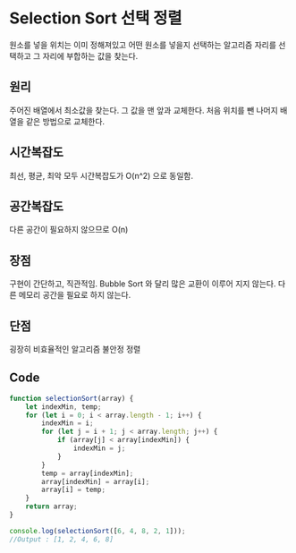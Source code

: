 # Selection Sort 선택 정렬
원소를 넣을 위치는 이미 정해져있고 어떤 원소를 넣을지 선택하는 알고리즘
자리를 선택하고 그 자리에 부합하는 값을 찾는다.

## 원리
주어진 배열에서 최소값을 찾는다.
그 값을 맨 앞과 교체한다.
처음 위치를 뺀 나머지 배열을 같은 방법으로 교체한다.

## 시간복잡도
최선, 평균, 최악 모두 시간복잡도가 O(n^2) 으로 동일함.

## 공간복잡도
다른 공간이 필요하지 않으므로 O(n)

## 장점
구현이 간단하고,  직관적임.
Bubble Sort 와 달리 많은 교환이 이루어 지지 않는다.
다른 메모리 공간을 필요로 하지 않는다.

## 단점
굉장히 비효율적인 알고리즘
불안정 정렬

## Code
```js
function selectionSort(array) {
    let indexMin, temp;
    for (let i = 0; i < array.length - 1; i++) {
        indexMin = i;
        for (let j = i + 1; j < array.length; j++) {
            if (array[j] < array[indexMin]) {
                indexMin = j;
            }
        }
        temp = array[indexMin];
        array[indexMin] = array[i];
        array[i] = temp;
    }
    return array;
}

console.log(selectionSort([6, 4, 8, 2, 1]));
//Output : [1, 2, 4, 6, 8]
```